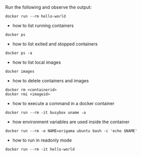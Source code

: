 Run the following and observe the output:

```
docker run --rm hello-world
```

* how to list running containers

```
docker ps
```

* how to list exited and stopped containers
```
docker ps -a
```

* how to list local images
```
docker images
```

* how to delete containers and images

```
docker rm <containerid>
docker rmi <imageid>
```

* how to execute a command in a docker container

```
docker run --rm -it busybox uname -a
```

* how environment variables are used inside the container

```
docker run --rm -e NAME=origama ubuntu bash -c 'echo $NAME'
```

* how to run in readonly mode

```
docker run --rm -it hello-world
```